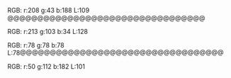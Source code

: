 


RGB: r:208 g:43 b:188 L:109  @@@@@@@@@@@@@@@@@@@@@@@@@@@@@@@@@



RGB: r:213 g:103 b:34 L:128







RGB: r:78 g:78 b:78 L:78@@@@@@@@@@@@@@@@@@@@@@@@@@@@@@@@@@





RGB: r:50 g:112 b:182 L:101



































